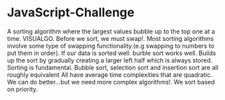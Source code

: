 # JavaScript-Challenge
 A sorting algorithm where the largest values bubble up 
 to the top one at a time. VISUALGO. 
Before we sort, we must swap!. Most sorting algorithms involve 
some type of swapping functionality.(e.g swapping to numbers to 
put them in order). If our data is sorted well. burble sort works 
well.
Builds up the sort by gradually creating a larger 
left half which is always stored. Sorting is fundamental. Bubble 
sort, selection sort and insertion sort are all roughly equivalent
All have average time complexities that are quadratic. We can do 
better...but we need more complex algorithms!. We sort based on 
priority.
